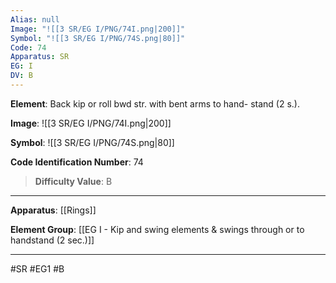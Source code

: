 ```yaml
---
Alias: null
Image: "![[3 SR/EG I/PNG/74I.png|200]]"
Symbol: "![[3 SR/EG I/PNG/74S.png|80]]"
Code: 74
Apparatus: SR
EG: I
DV: B
---
```

**Element**: Back kip or roll bwd str. with bent arms to hand- stand (2 s.).

**Image**:
![[3 SR/EG I/PNG/74I.png|200]]

**Symbol**:
![[3 SR/EG I/PNG/74S.png|80]]

**Code Identification Number**: 74

>**Difficulty Value**: B

___
**Apparatus**: [[Rings]]

**Element Group**: [[EG I - Kip and swing elements & swings through or to handstand (2 sec.)]]
___
#SR #EG1 #B
